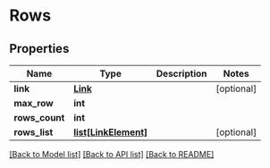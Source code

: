 # Rows

## Properties
Name | Type | Description | Notes
------------ | ------------- | ------------- | -------------
**link** | [**Link**](Link.md) |  | [optional] 
**max_row** | **int** |  | 
**rows_count** | **int** |  | 
**rows_list** | [**list[LinkElement]**](LinkElement.md) |  | [optional] 

[[Back to Model list]](../README.md#documentation-for-models) [[Back to API list]](../README.md#documentation-for-api-endpoints) [[Back to README]](../README.md)


